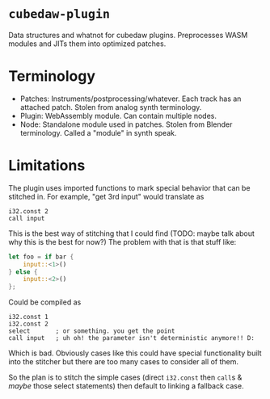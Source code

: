 # `cubedaw-plugin`
Data structures and whatnot for cubedaw plugins. Preprocesses WASM modules and JITs them into optimized patches.

# Terminology
- Patches: Instruments/postprocessing/whatever. Each track has an attached patch. Stolen from analog synth terminology.
- Plugin: WebAssembly module. Can contain multiple nodes.
- Node: Standalone module used in patches. Stolen from Blender terminology. Called a "module" in synth speak.

# Limitations
The plugin uses imported functions to mark special behavior that can be stitched in.
For example, "get 3rd input" would translate as
```wat
i32.const 2
call input
```
This is the best way of stitching that I could find (TODO: maybe talk about why this is the best for now?)
The problem with that is that stuff like:
```rs
let foo = if bar {
    input::<1>()
} else {
    input::<2>()
};
```
Could be compiled as
```wat
i32.const 1
i32.const 2
select       ; or something. you get the point
call input   ; uh oh! the parameter isn't deterministic anymore!! D:
```
Which is bad. Obviously cases like this could have special functionality built into the stitcher but there are too many cases to consider all of them.

So the plan is to stitch the simple cases (direct `i32.const` then `call`s & _maybe_ those select statements) then default to linking a fallback case.
